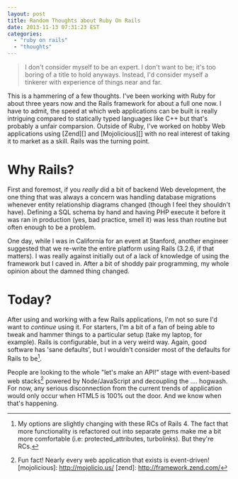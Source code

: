 ```yaml
---
layout: post
title: Random Thoughts about Ruby On Rails
date: 2013-11-13 07:31:23 EST
categories: 
  - "ruby on rails"
  - "thoughts"
---
```


> I don't consider myself to be an expert. I don't want to be; it's too boring
> of a title to hold anyways. Instead, I'd consider myself a tinkerer with
> experience of things near and far.

This is a hammering of a few thoughts. I've been working with Ruby for about
three years now and the Rails framework for about a full one now. I have to
admit, the speed at which web applications can be built is really intriguing
compared to statically typed languages like C++ but that's probably a unfair
comparsion. Outside of Ruby, I've worked on hobby Web applications using 
[Zend][] and [Mojolicious][] with no real interest of taking it to market as a
skill. Rails was the turning point.

# Why Rails?
First and foremost, if you *really* did a bit of backend Web development, the
one thing that was always a concern was handling database migrations whenever
entity relationship diagrams changed (though I feel they shouldn't have).
Defining a SQL schema by hand and having PHP execute it before it was ran in
production (yes, bad practice, smell it) was less than routine but often
enough to be a problem.

One day, while I was in California for an event at Stanford, another engineer
suggested that we re-write the entire platform using Rails (3.2.6, if that
matters). I was really against initially out of a lack of knowledge of using
the framework but I caved in. After a bit of shoddy pair programming, my whole
opinion about the damned thing changed.

# Today?
After using and working with a few Rails applications, I'm not so sure I'd
want to *continue* using it. For starters, I'm a bit of a fan of being able to
tweak and hammer things to a particular setup (take my laptop, for example).
Rails is configurable, but in a very weird way. Again, good software has
'sane defaults', but I wouldn't consider most of the defaults for Rails to
be[^1].

People are looking to the whole "let's make an API!" stage with event-based
web stacks[^2] powered by Node/JavaScript and decoupling the .... hogwash. For
now, any serious disconnection from the current trends of application would
only occur when HTML5 is 100% out the door. And we know when that's happening.

[^1]: My options are slightly changing with these RCs of Rails 4. The fact
that more functionality is refactored out into separate gems make me a bit
more comfortable (i.e: protected_attributes, turbolinks). But they're RCs.
[^2]: Fun fact! Nearly every web application that exists is event-driven!
[mojolicious]: http://mojolicio.us/
[zend]: http://framework.zend.com/
